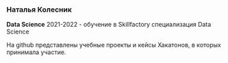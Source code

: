 ### Наталья Колесник

**Data Science**
2021-2022 - обучение в  Skillfactory специализация Data Science

На github представлены учебные проекты и кейсы Хакатонов, в которых принимала участие. 
